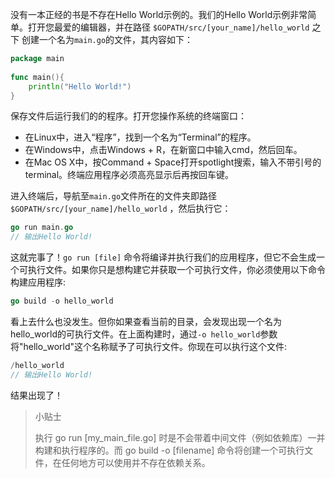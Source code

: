 没有一本正经的书是不存在Hello World示例的。我们的Hello World示例非常简单。打开您最爱的编辑器，并在路径 `$GOPATH/src/[your_name]/hello_world` 之下
创建一个名为`main.go`的文件，其内容如下：

```go
package main 
 
func main(){ 
    println("Hello World!") 
}
```

保存文件后运行我们的的程序。打开您操作系统的终端窗口：

 - 在Linux中，进入“程序”，找到一个名为“Terminal”的程序。
 - 在Windows中，点击Windows + R，在新窗口中输入cmd，然后回车。
 - 在Mac OS X中，按Command + Space打开spotlight搜索，输入不带引号的terminal。终端应用程序必须高亮显示后再按回车键。

进入终端后，导航至`main.go`文件所在的文件夹即路径 `$GOPATH/src/[your_name]/hello_world` ，然后执行它：

````go
go run main.go
// 输出Hello World!
````

这就完事了！`go run [file]` 命令将编译并执行我们的应用程序，但它不会生成一个可执行文件。如果你只是想构建它并获取一个可执行文件，你必须使用以下命令构建应用程序:

````go
go build -o hello_world
````

看上去什么也没发生。但你如果查看当前的目录，会发现出现一个名为hello_world的可执行文件。在上面构建时，通过`-o hello_world`参数将"hello_world"这个名称赋予了可执行文件。你现在可以执行这个文件:

````go
/hello_world
// 输出Hello World!
````

结果出现了！

> 小贴士
>
> 执行 go run [my_main_file.go] 时是不会带着中间文件（例如依赖库）一并构建和执行程序的。而 go build -o [filename] 命令将创建一个可执行文件，在任何地方可以使用并不存在依赖关系。

